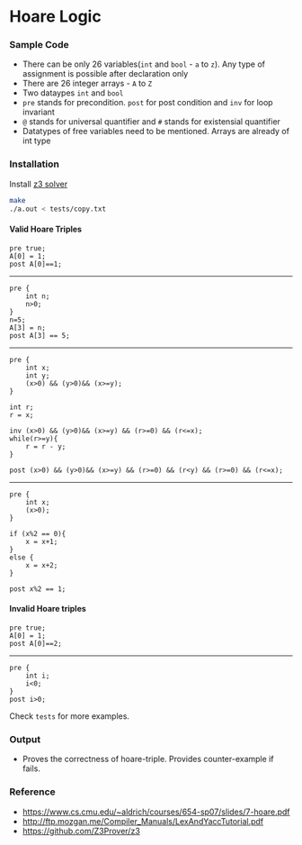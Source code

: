 # Hoare Logic

### Sample Code
 * There can be only 26 variables(```int``` and ```bool``` - ```a``` to ```z```). Any type of assignment is possible after declaration only
 * There are 26 integer arrays - ```A``` to ```Z```
 * Two dataypes ```int``` and ```bool```
 * ```pre``` stands for precondition. ```post``` for post condition and ```inv``` for loop invariant
 * ```@``` stands for universal quantifier and ```#``` stands for existensial quantifier
 * Datatypes of free variables need to be mentioned. Arrays are already of int type
 
### Installation
Install [z3 solver](https://github.com/Z3Prover/z3)

```bash
make
./a.out < tests/copy.txt
```

#### Valid Hoare Triples

```
pre true;
A[0] = 1;
post A[0]==1;
```
---
```
pre {
	int n;
	n>0;
}
n=5;
A[3] = n;
post A[3] == 5;
```
---
```
pre {
	int x;
	int y;
	(x>0) && (y>0)&& (x>=y);
}

int r;
r = x;

inv (x>0) && (y>0)&& (x>=y) && (r>=0) && (r<=x);
while(r>=y){
 	r = r - y;
}

post (x>0) && (y>0)&& (x>=y) && (r>=0) && (r<y) && (r>=0) && (r<=x);
```
---
```
pre {
	int x;
	(x>0); 
}

if (x%2 == 0){
	x = x+1;
}
else {
	x = x+2;
}

post x%2 == 1;
```

#### Invalid Hoare triples

```
pre true;
A[0] = 1;
post A[0]==2;
```
---
```
pre {
	int i;
	i<0;
}
post i>0;
```

Check ```tests``` for more examples.

### Output
* Proves the correctness of hoare-triple. Provides counter-example if fails.

### Reference
* https://www.cs.cmu.edu/~aldrich/courses/654-sp07/slides/7-hoare.pdf
* http://ftp.mozgan.me/Compiler_Manuals/LexAndYaccTutorial.pdf
* https://github.com/Z3Prover/z3
